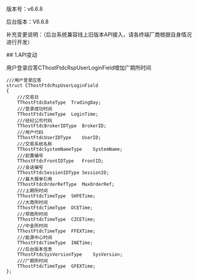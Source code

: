 <p>版本号：v6.6.8</p>
<p>后台版本：V6.6.8</p>
<p>补充变更说明：（后台系统兼容线上旧版本API接入，请各终端厂商根据自身情况进行开发）</p>
<span class="anchor" id="6f1ec907-6269-4e00-84d9-9258442466c8"></span>
## 1.API变动
<p>用户登录应答CThostFtdcRspUserLoginField增加广期所时间</p>
<pre><code>///用户登录应答
struct CThostFtdcRspUserLoginField
{
    ///交易日
    TThostFtdcDateType  TradingDay;
    ///登录成功时间
    TThostFtdcTimeType  LoginTime;
    ///经纪公司代码
    TThostFtdcBrokerIDType  BrokerID;
    ///用户代码
    TThostFtdcUserIDType    UserID;
    ///交易系统名称
    TThostFtdcSystemNameType    SystemName;
    ///前置编号
    TThostFtdcFrontIDType   FrontID;
    ///会话编号
    TThostFtdcSessionIDType SessionID;
    ///最大报单引用
    TThostFtdcOrderRefType  MaxOrderRef;
    ///上期所时间
    TThostFtdcTimeType  SHFETime;
    ///大商所时间
    TThostFtdcTimeType  DCETime;
    ///郑商所时间
    TThostFtdcTimeType  CZCETime;
    ///中金所时间
    TThostFtdcTimeType  FFEXTime;
    ///能源中心时间
    TThostFtdcTimeType  INETime;
    ///后台版本信息
    TThostFtdcSysVersionType    SysVersion;
    ///广期所时间
    TThostFtdcTimeType  GFEXTime;
};
</code></pre>
